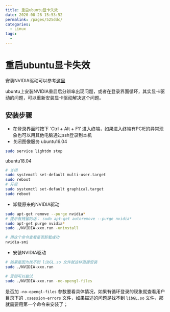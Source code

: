 ```yaml
---
title: 重启ubuntu显卡失效
date: 2020-08-28 15:53:52
permalink: /pages/525ddc/
categories: 
  - Linux
tags: 
  - 
---
```

# 重启ubuntu显卡失效


安装NVIDIA驱动可以参考[这里](https://www.cnblogs.com/luofeel/p/8654964.html)

ubuntu上安装NVIDIA重启后分辨率出现问题，或者在登录界面循环，其实显卡驱动的问题，可以重新安装显卡驱动解决这个问题。
## 安装步骤
- 在登录界面时按下 ‘Ctrl + Alt + F1’ 进入终端，如果进入终端有PCIE的异常现象也可以用其他电脑通过ssh登录到本机
- 关闭图像服务
ubuntu16.04
```bash
sudo service lightdm stop
```
ubuntu18.04
```bash
# 关闭
sudo systemctl set-default multi-user.target
sudo reboot
# 开启
sudo systemctl set-default graphical.target
sudo reboot
```
- 卸载原来的NVIDIA驱动
```bash
sudo apt-get remove --purge nvidia*
# 提示有残留的话： sudo apt-get autoremove --purge nvidia*
sudo apt-get purge nvidia*
sudo ./NVIDIA-xxx.run -uninstall

# 用这个命令查看是否卸载成功
nvidia-smi
```
- 安装NVIDIA驱动
```bash
# 如果是因为找不到 libGL.so 文件就这样直接安装
sudo ./NVIDIA-xxx.run 

# 否则可以尝试
sudo ./NVIDIA-xxx.run -no-opengl-files
```
是否加 `-no-opengl-files` 参数要看具体情况，如果有循环登录的现象就查看用户目录下的 `.xsession-errors` 文件，如果描述的问题是找不到 `libGL.so` 文件，那就需要用第一个命令来安装了；
